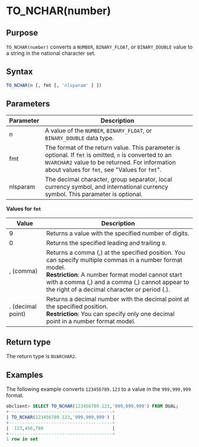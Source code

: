 # TO_NCHAR(number)

## Purpose

`TO_NCHAR(number)` converts a `NUMBER`, `BINARY_FLOAT`, or `BINARY_DOUBLE` value to a string in the national character set.

## Syntax

```sql
TO_NCHAR(n [, fmt [, 'nlsparam' ] ])
```

## Parameters

| Parameter | Description |
|----------|-------------------------------------------------------------------------------------------------|
| n | A value of the `NUMBER`, `BINARY_FLOAT`, or `BINARY_DOUBLE` data type.  |
| fmt | The format of the return value. This parameter is optional. If `fmt` is omitted, `n` is converted to an `NVARCHAR2` value to be returned. For information about values for `fmt`, see "Values for `fmt`".  |
| nlsparam | The decimal character, group separator, local currency symbol, and international currency symbol. This parameter is optional.  |

**Values for `fmt`**

| Value | Description |
|----------|------------------------------------------------------------------------------------------|
| 9 | Returns a value with the specified number of digits.  |
| 0 | Returns the specified leading and trailing `0`.  |
| , (comma) | Returns a comma (,) at the specified position. You can specify multiple commas in a number format model.  <br>**Restriction**: A number format model cannot start with a comma (,) and a comma (,) cannot appear to the right of a decimal character or period (.).  |
| . (decimal point) | Returns a decimal number with the decimal point at the specified position.  <br>**Restriction**: You can specify only one decimal point in a number format model.  |

## Return type

The return type is `NVARCHAR2`.

## Examples

The following example converts `123456789.123` to a value in the `999,999,999` format.

```sql
obclient> SELECT TO_NCHAR(123456789.123,'999,999,999') FROM DUAL;
+---------------------------------------+
| TO_NCHAR(123456789.123,'999,999,999') |
+---------------------------------------+
|  123,456,789                          |
+---------------------------------------+
1 row in set
```
